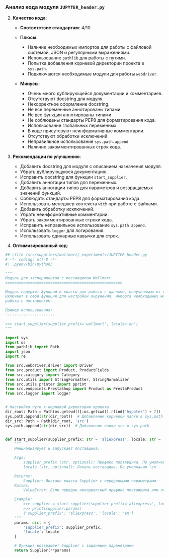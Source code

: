 ### **Анализ кода модуля `JUPYTER_header.py`**

2. **Качество кода**:
   - **Соответствие стандартам**: 4/10
   - **Плюсы**:
     - Наличие необходимых импортов для работы с файловой системой, JSON и регулярными выражениями.
     - Использование `pathlib` для работы с путями.
     - Попытка добавления корневой директории проекта в `sys.path`.
     - Подключаются необходимые модули для работы `webdriver`.

   - **Минусы**:
     - Очень много дублирующейся документации и комментариев.
     - Отсутствуют docstring для модуля.
     - Некорректное оформление docstring.
     - Не все переменные аннотированы типами.
     - Не все функции аннотированы типами.
     - Не соблюдены стандарты PEP8 для форматирования кода.
     - Использование глобальных переменных.
     - В коде присутсвуют неинформативные комментарии.
     - Отсутствуют обработки исключений.
     - Неправильное использование `sys.path.append`.
     - Наличие закомментированных строк кода.

3. **Рекомендации по улучшению**:
   - Добавить docstring для модуля с описанием назначения модуля.
   - Убрать дублирующуюся документацию.
   - Исправить docstring для функции `start_supplier`.
   - Добавить аннотации типов для переменных.
   - Добавить аннотации типов для параметров и возвращаемых значений функций.
   - Соблюдать стандарты PEP8 для форматирования кода.
   - Использовать менеджер контекста `with` при работе с файлами.
   - Добавить обработку исключений.
   - Убрать неинформативные комментарии.
   - Убрать закомментированные строки кода.
   - Исправить неправильное использование `sys.path.append`.
   - Использовать `logger` для логирования.
   - Использовать одинарные кавычки для строк.

4. **Оптимизированный код**:

```python
## \file /src/suppliers/wallmart/_experiments/JUPYTER_header.py
# -*- coding: utf-8 -*-
#! .pyenv/bin/python3

"""
Модуль для экспериментов с поставщиком Wallmart.
====================================================

Модуль содержит функции и классы для работы с данными, полученными от поставщика Wallmart.
Включает в себя функции для настройки окружения, импорта необходимых модулей и инициализации
работы с поставщиком.

Пример использования:
----------------------

>>> start_supplier(supplier_prefix='wallmart', locale='en')
"""

import sys
import os
from pathlib import Path
import json
import re

from src.webdriver.driver import Driver
from src.product import Product, ProductFields
from src.category import Category
from src.utils import StringFormatter, StringNormalizer
from src.utils.printer import pprint
from src.endpoints.PrestaShop import Product as PrestaProduct
from src.logger import logger


# Настройка пути к корневой директории проекта
dir_root: Path = Path(os.getcwd()[:os.getcwd().rfind('hypotez') + 7])
sys.path.append(str(dir_root))  # Добавление корневой папки в sys.path
dir_src: Path = Path(dir_root, 'src')
sys.path.append(str(dir_src))  # Добавление папки src в sys.path


def start_supplier(supplier_prefix: str = 'aliexpress', locale: str = 'en'):
    """
    Инициализирует и запускает поставщика.

    Args:
        supplier_prefix (str, optional): Префикс поставщика. По умолчанию 'aliexpress'.
        locale (str, optional): Локаль поставщика. По умолчанию 'en'.

    Returns:
        Supplier: Инстанс класса Supplier с переданными параметрами.
    Raises:
        ValueError: Если передан некорректный префикс поставщика или локаль.

    Example:
        >>> supplier = start_supplier(supplier_prefix='aliexpress', locale='en')
        >>> print(supplier.params)
        {'supplier_prefix': 'aliexpress', 'locale': 'en'}
    """
    params: dict = {
        'supplier_prefix': supplier_prefix,
        'locale': locale
    }

    # Функция возвращает Supplier с заданными параметрами
    return Supplier(**params)